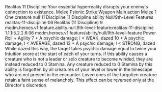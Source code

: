 <ability>
  <name>Realitas</name>
  <cost>11 Discipline</cost>
  <flavor>Your essential hyperreality disrupts your enemy&apos;s connection to existence.</flavor>
  <keywords>
    <keyword>Melee</keyword>
    <keyword>Psionic</keyword>
    <keyword>Strike</keyword>
    <keyword>Weapon</keyword>
  </keywords>
  <type>Main action</type>
  <distance>Melee 1</distance>
  <target>One creature</target>
  <metadata>
    <class>null</class>
    <cost>11 Discipline</cost>
    <cost_amount>11</cost_amount>
    <cost_resource>Discipline</cost_resource>
    <feature_type>ability</feature_type>
    <file_dpath>Null/9th-Level Features</file_dpath>
    <item_id>realitas-11-discipline</item_id>
    <item_index>06</item_index>
    <item_name>Realitas (11 Discipline)</item_name>
    <level>9</level>
    <scc>mcdm.heroes.v1:feature.ability.null.9th-level-feature:realitas-11-discipline</scc>
    <scdc>1.1.1:5.2.2.6:06</scdc>
    <source>mcdm.heroes.v1</source>
    <type>feature/ability/null/9th-level-feature</type>
  </metadata>
  <effects>
    <effect type="roll">
      <roll>Power Roll + Agility</roll>
      <t1>7 + A psychic damage; I &lt; WEAK, dazed</t1>
      <t2>10 + A psychic damage; I &lt; AVERAGE, dazed</t2>
      <t3>13 + A psychic damage; I &lt; STRONG, dazed</t3>
    </effect>
    <effect type="mundane">While dazed this way, the target takes psychic damage equal to twice your Intuition score at the start of each of your turns. If this ability causes a creature who is not a leader or solo creature to become winded, they are instead reduced to 0 Stamina. Any creature reduced to 0 Stamina by this ability is forgotten by all creatures of your level or lower in the timescape who are not present in the encounter. Loved ones of the forgotten creature retain a faint sense of melancholy. This effect can be reversed only at the Director&apos;s discretion.</effect>
  </effects>
</ability>
